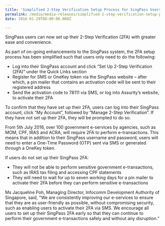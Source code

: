 ```yaml
---
title: 'Simplified 2-Step Verification Setup Process for SingPass Users'
permalink: /media/media-releases/simplified-2-step-verification-setup-process-for-singPass-users
date: 2016-01-29T00:00:00.000Z

---
```


SingPass users can now set up their 2-Step Verification (2FA) with greater ease and convenience.

As part of on-going enhancements to the SingPass system, the 2FA setup process has been simplified such that users only need to do the following:

* Log into their SingPass account and click “Set Up 2-Step Verification (2FA)” under the Quick Links section
* Register for SMS or OneKey token via the SingPass website – after which, a pin mailer that contains an activation code will be sent to their registered address
* Send the activation code to 78111 via SMS, or log into Assurity’s website, to activate their 2FA

To confirm that they have set up their 2FA, users can log into their SingPass account, click “My Account”, followed by “Manage 2-Step Verification”. If they have not set up their 2FA, they will be prompted to do so.

From 5th July 2016, over 100 government e-services by agencies, such as MOM, CPF, IRAS and ACRA, will require 2FA to perform e-transactions. This means that in addition to their SingPass username and password, users will need to enter a One-Time Password (OTP) sent via SMS or generated through a OneKey token.

If users do not set up their SingPass 2FA:

* They will not be able to perform sensitive government e-transactions, such as IRAS tax filing and accessing CPF statements
* They will need to wait for up to seven working days for a pin mailer to activate their 2FA before they can perform sensitive e-transactions

Ms Jacqueline Poh, Managing Director, Infocomm Development Authority of Singapore, said, "We are consistently improving our e-services to ensure that they are as user-friendly as possible, without compromising security, such as enabling users to activate their 2FA via SMS. We encourage all users to set up their SingPass 2FA early so that they can continue to perform their government e-transactions safely and without any disruption.”

